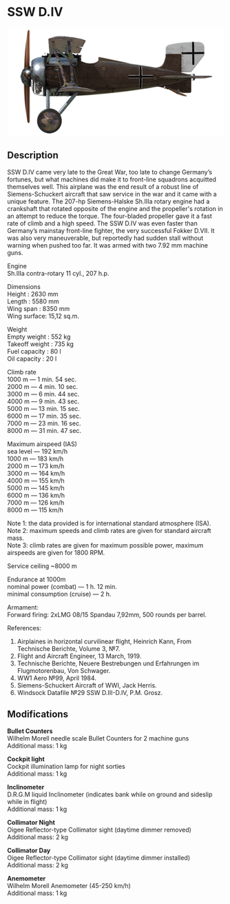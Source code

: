 # SSW D.IV

![schuckertdiv](../images/planes/schuckertdiv.png)

## Description

SSW D.IV came very late to the Great War, too late to change Germany’s fortunes, but what machines did make it to front-line squadrons acquitted themselves well. This airplane was the end result of a robust line of Siemens-Schuckert aircraft that saw service in the war and it came with a unique feature. The 207-hp Siemens-Halske Sh.IIIa rotary engine had a crankshaft that rotated opposite of the engine and the propeller\'s rotation in an attempt to reduce the torque. The four-bladed propeller gave it a fast rate of climb and a high speed. The SSW D.IV was even faster than Germany’s mainstay front-line fighter, the very successful Fokker D.VII. It was also very maneuverable, but reportedly had sudden stall without warning when pushed too far. It was armed with two 7.92 mm machine guns.  
  
  
Engine  
Sh.IIIa contra-rotary 11 cyl., 207 h.p.  
  
Dimensions  
Height : 2630 mm  
Length : 5580 mm  
Wing span : 8350 mm  
Wing surface: 15,12 sq.m.  
  
Weight  
Empty weight : 552 kg  
Takeoff weight : 735 kg  
Fuel capacity : 80 l  
Oil capacity : 20 l  
  
Climb rate  
1000 m — 1 min. 54 sec.  
2000 m — 4 min. 10 sec.  
3000 m — 6 min. 44 sec.  
4000 m — 9 min. 43 sec.  
5000 m — 13 min. 15 sec.  
6000 m — 17 min. 35 sec.  
7000 m — 23 min. 16 sec.  
8000 m — 31 min. 47 sec.  
  
Maximum airspeed (IAS)  
sea level — 192 km/h  
1000 m — 183 km/h  
2000 m — 173 km/h  
3000 m — 164 km/h  
4000 m — 155 km/h  
5000 m — 145 km/h  
6000 m — 136 km/h  
7000 m — 126 km/h  
8000 m — 115 km/h  
  
Note 1: the data provided is for international standard atmosphere (ISA).  
Note 2: maximum speeds and climb rates are given for standard aircraft mass.  
Note 3: climb rates are given for maximum possible power, maximum airspeeds are given for 1800 RPM.  
  
Service ceiling ~8000 m  
  
Endurance at 1000m  
nominal power (combat) — 1 h. 12 min.  
minimal consumption (cruise) — 2 h.  
  
Armament:  
Forward firing: 2хLMG 08/15 Spandau 7,92mm, 500 rounds per barrel.  
  
References:  
1) Airplaines in horizontal curvilinear flight, Heinrich Kann, From Technische Berichte, Volume 3, №7.  
2) Flight and Aircraft Engineer, 13 March, 1919.  
3) Technische Berichte, Neuere Bestrebungen und Erfahrungen im Flugmotorenbau, Von Schwager.  
4) WW1 Aero №99, April 1984.  
5) Siemens-Schuckert Aircraft of WWI, Jack Herris.  
6) Windsock Datafile №29 SSW D.III-D.IV, P.M. Grosz.

## Modifications

**Bullet Counters**  
Wilhelm Morell needle scale Bullet Counters for 2 machine guns  
Additional mass: 1 kg

**Cockpit light**  
Cockpit illumination lamp for night sorties  
Additional mass: 1 kg

**Inclinometer**  
D.R.G.M liquid Inclinometer (indicates bank while on ground and sideslip while in flight)  
Additional mass: 1 kg

**Collimator Night**  
Oigee Reflector-type Collimator sight (daytime dimmer removed)  
Additional mass: 2 kg

**Collimator Day**  
Oigee Reflector-type Collimator sight (daytime dimmer installed)  
Additional mass: 2 kg

**Anemometer**  
Wilhelm Morell Anemometer (45-250 km/h)  
Additional mass: 1 kg
